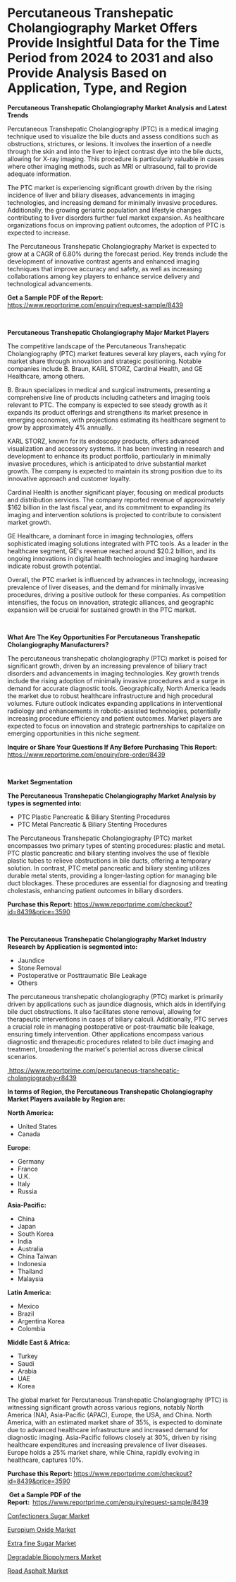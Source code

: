 <p><h1>Percutaneous Transhepatic Cholangiography Market Offers Provide Insightful Data for the Time Period from 2024 to 2031 and also Provide Analysis Based on Application, Type, and Region</h1></p><p><strong>Percutaneous Transhepatic Cholangiography Market Analysis and Latest Trends</strong></p>
<p><p>Percutaneous Transhepatic Cholangiography (PTC) is a medical imaging technique used to visualize the bile ducts and assess conditions such as obstructions, strictures, or lesions. It involves the insertion of a needle through the skin and into the liver to inject contrast dye into the bile ducts, allowing for X-ray imaging. This procedure is particularly valuable in cases where other imaging methods, such as MRI or ultrasound, fail to provide adequate information.</p><p>The PTC market is experiencing significant growth driven by the rising incidence of liver and biliary diseases, advancements in imaging technologies, and increasing demand for minimally invasive procedures. Additionally, the growing geriatric population and lifestyle changes contributing to liver disorders further fuel market expansion. As healthcare organizations focus on improving patient outcomes, the adoption of PTC is expected to increase.</p><p>The Percutaneous Transhepatic Cholangiography Market is expected to grow at a CAGR of 6.80% during the forecast period. Key trends include the development of innovative contrast agents and enhanced imaging techniques that improve accuracy and safety, as well as increasing collaborations among key players to enhance service delivery and technological advancements.</p></p>
<p><strong>Get a Sample PDF of the Report:&nbsp;</strong> <a href="https://www.reportprime.com/enquiry/request-sample/8439?utm_campaign=1326&utm_medium=2&utm_source=Github&utm_content=ia&utm_term=10102024&utm_id=percutaneous-transhepatic-cholangiography">https://www.reportprime.com/enquiry/request-sample/8439</a></p>
<p>&nbsp;</p>
<p><strong>Percutaneous Transhepatic Cholangiography Major Market Players</strong></p>
<p><p>The competitive landscape of the Percutaneous Transhepatic Cholangiography (PTC) market features several key players, each vying for market share through innovation and strategic positioning. Notable companies include B. Braun, KARL STORZ, Cardinal Health, and GE Healthcare, among others.</p><p>B. Braun specializes in medical and surgical instruments, presenting a comprehensive line of products including catheters and imaging tools relevant to PTC. The company is expected to see steady growth as it expands its product offerings and strengthens its market presence in emerging economies, with projections estimating its healthcare segment to grow by approximately 4% annually.</p><p>KARL STORZ, known for its endoscopy products, offers advanced visualization and accessory systems. It has been investing in research and development to enhance its product portfolio, particularly in minimally invasive procedures, which is anticipated to drive substantial market growth. The company is expected to maintain its strong position due to its innovative approach and customer loyalty.</p><p>Cardinal Health is another significant player, focusing on medical products and distribution services. The company reported revenue of approximately $162 billion in the last fiscal year, and its commitment to expanding its imaging and intervention solutions is projected to contribute to consistent market growth.</p><p>GE Healthcare, a dominant force in imaging technologies, offers sophisticated imaging solutions integrated with PTC tools. As a leader in the healthcare segment, GE's revenue reached around $20.2 billion, and its ongoing innovations in digital health technologies and imaging hardware indicate robust growth potential.</p><p>Overall, the PTC market is influenced by advances in technology, increasing prevalence of liver diseases, and the demand for minimally invasive procedures, driving a positive outlook for these companies. As competition intensifies, the focus on innovation, strategic alliances, and geographic expansion will be crucial for sustained growth in the PTC market.</p></p>
<p>&nbsp;</p>
<p><strong>What Are The Key Opportunities For Percutaneous Transhepatic Cholangiography Manufacturers?</strong></p>
<p><p>The percutaneous transhepatic cholangiography (PTC) market is poised for significant growth, driven by an increasing prevalence of biliary tract disorders and advancements in imaging technologies. Key growth trends include the rising adoption of minimally invasive procedures and a surge in demand for accurate diagnostic tools. Geographically, North America leads the market due to robust healthcare infrastructure and high procedural volumes. Future outlook indicates expanding applications in interventional radiology and enhancements in robotic-assisted technologies, potentially increasing procedure efficiency and patient outcomes. Market players are expected to focus on innovation and strategic partnerships to capitalize on emerging opportunities in this niche segment.</p></p>
<p><strong>Inquire or Share Your Questions If Any Before Purchasing This Report:</strong> <a href="https://www.reportprime.com/enquiry/pre-order/8439?utm_campaign=1326&utm_medium=2&utm_source=Github&utm_content=ia&utm_term=10102024&utm_id=percutaneous-transhepatic-cholangiography">https://www.reportprime.com/enquiry/pre-order/8439</a></p>
<p>&nbsp;</p>
<p><strong>Market Segmentation</strong></p>
<p><strong>The Percutaneous Transhepatic Cholangiography Market Analysis by types is segmented into:</strong></p>
<p><ul><li>PTC Plastic Pancreatic & Biliary Stenting Procedures</li><li>PTC Metal Pancreatic & Biliary Stenting Procedures</li></ul></p>
<p><p>The Percutaneous Transhepatic Cholangiography (PTC) market encompasses two primary types of stenting procedures: plastic and metal. PTC plastic pancreatic and biliary stenting involves the use of flexible plastic tubes to relieve obstructions in bile ducts, offering a temporary solution. In contrast, PTC metal pancreatic and biliary stenting utilizes durable metal stents, providing a longer-lasting option for managing bile duct blockages. These procedures are essential for diagnosing and treating cholestasis, enhancing patient outcomes in biliary disorders.</p></p>
<p><strong>Purchase this Report:&nbsp;</strong><a href="https://www.reportprime.com/checkout?id=8439&price=3590&utm_campaign=1326&utm_medium=2&utm_source=Github&utm_content=ia&utm_term=10102024&utm_id=percutaneous-transhepatic-cholangiography">https://www.reportprime.com/checkout?id=8439&price=3590</a></p>
<p>&nbsp;</p>
<p><strong>The Percutaneous Transhepatic Cholangiography Market Industry Research by Application is segmented into:</strong></p>
<p><ul><li>Jaundice</li><li>Stone Removal</li><li>Postoperative or Posttraumatic Bile Leakage</li><li>Others</li></ul></p>
<p><p>The percutaneous transhepatic cholangiography (PTC) market is primarily driven by applications such as jaundice diagnosis, which aids in identifying bile duct obstructions. It also facilitates stone removal, allowing for therapeutic interventions in cases of biliary calculi. Additionally, PTC serves a crucial role in managing postoperative or post-traumatic bile leakage, ensuring timely intervention. Other applications encompass various diagnostic and therapeutic procedures related to bile duct imaging and treatment, broadening the market's potential across diverse clinical scenarios.</p></p>
<p><a href="https://www.reportprime.com/percutaneous-transhepatic-cholangiography-r8439?utm_campaign=1326&utm_medium=2&utm_source=Github&utm_content=ia&utm_term=10102024&utm_id=percutaneous-transhepatic-cholangiography">&nbsp;https://www.reportprime.com/percutaneous-transhepatic-cholangiography-r8439</a></p>
<p><strong>In terms of Region, the Percutaneous Transhepatic Cholangiography Market Players available by Region are:</strong></p>
<p>
    <p> <strong> North America: </strong>
        <ul>
            <li>United States</li>
            <li>Canada</li>
        </ul>
        </p> 
    <p> <strong> Europe: </strong>
        <ul>
            <li>Germany</li>
            <li>France</li>
            <li>U.K.</li>
            <li>Italy</li>
            <li>Russia</li>
        </ul>
        </p> 
    <p> <strong> Asia-Pacific: </strong>
        <ul>
            <li>China</li>
            <li>Japan</li>
            <li>South Korea</li>
            <li>India</li>
            <li>Australia</li>
            <li>China Taiwan</li>
            <li>Indonesia</li>
            <li>Thailand</li>
            <li>Malaysia</li>
        </ul>
        </p> 
    <p> <strong> Latin America: </strong>
        <ul>
            <li>Mexico</li>
            <li>Brazil</li>
            <li>Argentina Korea</li>
            <li>Colombia</li>
        </ul>
        </p> 
    <p> <strong> Middle East & Africa: </strong>
        <ul>
            <li>Turkey</li>
            <li>Saudi</li>
            <li>Arabia</li>
            <li>UAE</li>
            <li>Korea</li>
        </ul>
    </p>
    </p>
<p><p>The global market for Percutaneous Transhepatic Cholangiography (PTC) is witnessing significant growth across various regions, notably North America (NA), Asia-Pacific (APAC), Europe, the USA, and China. North America, with an estimated market share of 35%, is expected to dominate due to advanced healthcare infrastructure and increased demand for diagnostic imaging. Asia-Pacific follows closely at 30%, driven by rising healthcare expenditures and increasing prevalence of liver diseases. Europe holds a 25% market share, while China, rapidly evolving in healthcare, captures 10%.</p></p>
<p><strong>Purchase this Report: </strong><a href="https://www.reportprime.com/checkout?id=8439&price=3590&utm_campaign=1326&utm_medium=2&utm_source=Github&utm_content=ia&utm_term=10102024&utm_id=percutaneous-transhepatic-cholangiography">https://www.reportprime.com/checkout?id=8439&price=3590</a></p>
<p>&nbsp;<strong>Get a Sample PDF of the Report:&nbsp;&nbsp;</strong><a href="https://www.reportprime.com/enquiry/request-sample/8439?utm_campaign=1326&utm_medium=2&utm_source=Github&utm_content=ia&utm_term=10102024&utm_id=percutaneous-transhepatic-cholangiography">https://www.reportprime.com/enquiry/request-sample/8439</a></p>
<p><strong></strong></p>
<p><p><a href="https://issuu.com/reportprime-2/docs/confectioners-sugar-market-size-203_0a133ed83e18ce?utm_campaign=1326&utm_medium=2&utm_source=Github&utm_content=ia&utm_term=10102024&utm_id=percutaneous-transhepatic-cholangiography">Confectioners Sugar Market</a></p><p><a href="https://www.linkedin.com/pulse/emerging-europium-oxide-market-opportunities-analysis-investors-3pdec?utm_campaign=1326&utm_medium=2&utm_source=Github&utm_content=ia&utm_term=10102024&utm_id=percutaneous-transhepatic-cholangiography">Europium Oxide Market</a></p><p><a href="https://issuu.com/reportprime-2/docs/extra-fine-sugar-market-size-2030.p_938b8615d4181c?utm_campaign=1326&utm_medium=2&utm_source=Github&utm_content=ia&utm_term=10102024&utm_id=percutaneous-transhepatic-cholangiography">Extra fine Sugar Market</a></p><p><a href="https://www.linkedin.com/pulse/degradable-biopolymers-market-size-share-trends-analysis-zwkie?utm_campaign=1326&utm_medium=2&utm_source=Github&utm_content=ia&utm_term=10102024&utm_id=percutaneous-transhepatic-cholangiography">Degradable Biopolymers Market</a></p><p><a href="https://www.linkedin.com/pulse/road-asphalt-market-outlook-current-assessment-future-vszee?utm_campaign=1326&utm_medium=2&utm_source=Github&utm_content=ia&utm_term=10102024&utm_id=percutaneous-transhepatic-cholangiography">Road Asphalt Market</a></p></p>